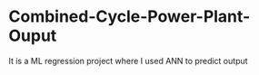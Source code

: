 # Combined-Cycle-Power-Plant-Ouput
It is a ML regression project where I used ANN to predict output
